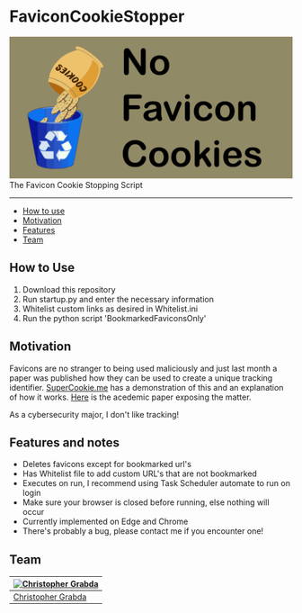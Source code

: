 # FaviconCookieStopper
<div align="center">
	<img src="./resources/FaviconCookieStopperBanner.png" alt="No Favicon Cookies"/>
</div>
The Favicon Cookie Stopping Script

---

<!-- TOC -->

- [How to use](#How-to-use)
- [Motivation](#motivation)
- [Features](#features)
- [Team](#team)

<!-- /TOC -->

## How to Use

1. Download this repository
2. Run startup.py and enter the necessary information
3. Whitelist custom links as desired in Whitelist.ini
4. Run the python script 'BookmarkedFaviconsOnly'

## Motivation

Favicons are no stranger to being used maliciously and just last month a paper was published how they can be used to create a unique tracking identifier. [SuperCookie.me](https://supercookie.me/workwise) has a demonstration of this and an explanation of how it works. [Here](https://www.cs.uic.edu/~polakis/papers/solomos-ndss21.pdf) is the acedemic paper exposing the matter.

As a cybersecurity major, I don't like tracking!

## Features and notes

- Deletes favicons except for bookmarked url's
- Has Whitelist file to add custom URL's that are not bookmarked
- Executes on run, I recommend using Task Scheduler automate to run on login
- Make sure your browser is closed before running, else nothing will occur
- Currently implemented on Edge and Chrome
- There's probably a bug, please contact me if you encounter one!

## Team

| [![Christopher Grabda](https://github.com/CGrabda.png?size=100)](https://github.com/CGrabda) |
| -------------------------------------------------------------------------------------------- |
| [Christopher Grabda](https://www.linkedin.com/in/christopher-grabda/)                        |
